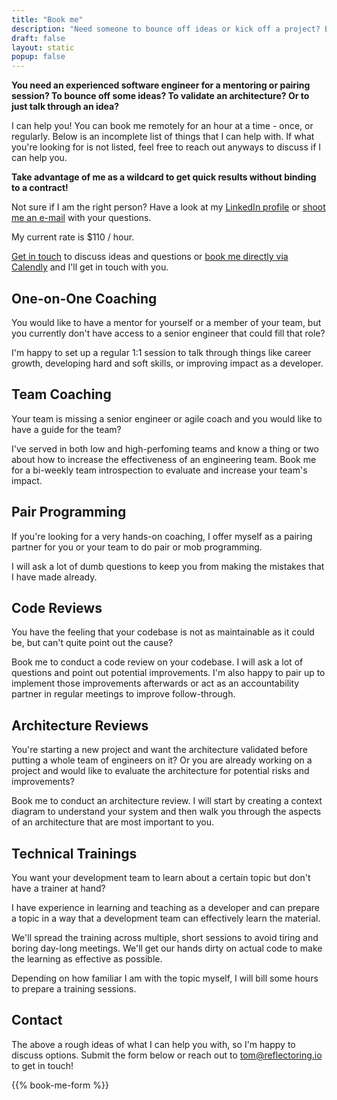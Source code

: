 ```yaml
---
title: "Book me"
description: "Need someone to bounce off ideas or kick off a project? Book me!"
draft: false
layout: static
popup: false
---
```


**You need an experienced software engineer for a mentoring or pairing session? To bounce off some ideas? To validate an architecture? Or to just talk through an idea?**

I can help you! You can book me remotely for an hour at a time - once, or regularly. Below is an incomplete list of things that I can help with. If what you're looking for is not listed, feel free to reach out anyways to discuss if I can help you.

**Take advantage of me as a wildcard to get quick results without binding to a contract!**

Not sure if I am the right person? Have a look at my [LinkedIn profile](https://www.linkedin.com/in/thombergs/) or [shoot me an e-mail](mailto:tom@reflectoring.io) with your questions.

My current rate is $110 / hour.

[Get in touch](mailto:tom@reflectoring.io) to discuss ideas and questions or [book me directly via Calendly](https://calendly.com/thombergs/60min) and I'll get in touch with you.

## One-on-One Coaching

You would like to have a mentor for yourself or a member of your team, but you currently don't have access to a senior engineer that could fill that role?

I'm happy to set up a regular 1:1 session to talk through things like career growth, developing hard and soft skills, or improving impact as a developer.

## Team Coaching

Your team is missing a senior engineer or agile coach and you would like to have a guide for the team?

I've served in both low and high-perfoming teams and know a thing or two about how to increase the effectiveness of an engineering team. Book me for a bi-weekly team introspection to evaluate and increase your team's impact.

## Pair Programming

If you're looking for a very hands-on coaching, I offer myself as a pairing partner for you or your team to do pair or mob programming.

I will ask a lot of dumb questions to keep you from making the mistakes that I have made already.

## Code Reviews

You have the feeling that your codebase is not as maintainable as it could be, but can't quite point out the cause?

Book me to conduct a code review on your codebase. I will ask a lot of questions and point out potential improvements. I'm also happy to pair up to implement those improvements afterwards or act as an accountability partner in regular meetings to improve follow-through.

## Architecture Reviews

You're starting a new project and want the architecture validated before putting a whole team of engineers on it? Or you are already working on a project and would like to evaluate the architecture for potential risks and improvements?

Book me to conduct an architecture review. I will start by creating a context diagram to understand your system and then walk you through the aspects of an architecture that are most important to you.

## Technical Trainings

You want your development team to learn about a certain topic but don't have a trainer at hand?

I have experience in learning and teaching as a developer and can prepare a topic in a way that a development team can effectively learn the material.

We'll spread the training across multiple, short sessions to avoid tiring and boring day-long meetings. We'll get our hands dirty on actual code to make the learning as effective as possible.

Depending on how familiar I am with the topic myself, I will bill some hours to prepare a training sessions.

## Contact

The above a rough ideas of what I can help you with, so I'm happy to discuss options. Submit the form below or reach out to [tom@reflectoring.io](mailto:tom@reflectoring.io) to get in touch!

{{% book-me-form %}}
